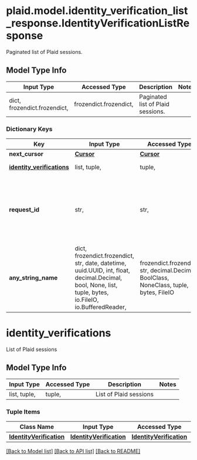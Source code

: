 # plaid.model.identity_verification_list_response.IdentityVerificationListResponse

Paginated list of Plaid sessions.

## Model Type Info
Input Type | Accessed Type | Description | Notes
------------ | ------------- | ------------- | -------------
dict, frozendict.frozendict,  | frozendict.frozendict,  | Paginated list of Plaid sessions. | 

### Dictionary Keys
Key | Input Type | Accessed Type | Description | Notes
------------ | ------------- | ------------- | ------------- | -------------
**next_cursor** | [**Cursor**](Cursor.md) | [**Cursor**](Cursor.md) |  | 
**[identity_verifications](#identity_verifications)** | list, tuple,  | tuple,  | List of Plaid sessions | 
**request_id** | str,  | str,  | A unique identifier for the request, which can be used for troubleshooting. This identifier, like all Plaid identifiers, is case sensitive. | 
**any_string_name** | dict, frozendict.frozendict, str, date, datetime, uuid.UUID, int, float, decimal.Decimal, bool, None, list, tuple, bytes, io.FileIO, io.BufferedReader,  | frozendict.frozendict, str, decimal.Decimal, BoolClass, NoneClass, tuple, bytes, FileIO | any string name can be used but the value must be the correct type | [optional]

# identity_verifications

List of Plaid sessions

## Model Type Info
Input Type | Accessed Type | Description | Notes
------------ | ------------- | ------------- | -------------
list, tuple,  | tuple,  | List of Plaid sessions | 

### Tuple Items
Class Name | Input Type | Accessed Type | Description | Notes
------------- | ------------- | ------------- | ------------- | -------------
[**IdentityVerification**](IdentityVerification.md) | [**IdentityVerification**](IdentityVerification.md) | [**IdentityVerification**](IdentityVerification.md) |  | 

[[Back to Model list]](../../README.md#documentation-for-models) [[Back to API list]](../../README.md#documentation-for-api-endpoints) [[Back to README]](../../README.md)

